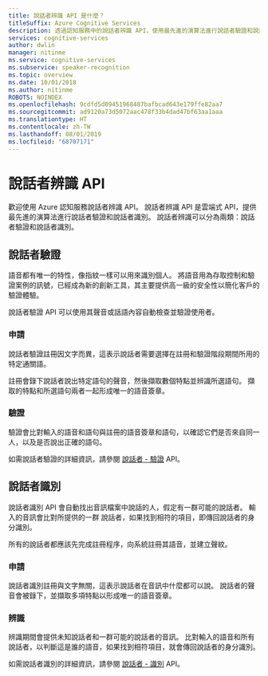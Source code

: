 ```yaml
---
title: 說話者辨識 API 是什麼？
titleSuffix: Azure Cognitive Services
description: 透過認知服務中的說話者辨識 API，使用最先進的演算法進行說話者驗證和說話者識別。
services: cognitive-services
author: dwlin
manager: nitinme
ms.service: cognitive-services
ms.subservice: speaker-recognition
ms.topic: overview
ms.date: 10/01/2018
ms.author: nitinme
ROBOTS: NOINDEX
ms.openlocfilehash: 9cdfd5d09451968487bafbcad643e179ffe82aa7
ms.sourcegitcommit: ad9120a73d5072aac478f33b4dad47bf63aa1aaa
ms.translationtype: HT
ms.contentlocale: zh-TW
ms.lasthandoff: 08/01/2019
ms.locfileid: "68707171"
---
```

# <a name="speaker-recognition-api"></a>說話者辨識 API

歡迎使用 Azure 認知服務說話者辨識 API。 說話者辨識 API 是雲端式 API，提供最先進的演算法進行說話者驗證和說話者識別。 說話者辨識可以分為兩類：說話者驗證和說話者識別。


## <a name="speaker-verification"></a>說話者驗證

語音都有唯一的特性，像指紋一樣可以用來識別個人。  將語音用為存取控制和驗證案例的訊號，已經成為新的創新工具，其主要提供高一級的安全性以簡化客戶的驗證體驗。

說話者驗證 API 可以使用其聲音或話語內容自動檢查並驗證使用者。

### <a name="enrollment"></a>申請

說話者驗證註冊因文字而異，這表示說話者需要選擇在註冊和驗證階段期間所用的特定通關語。

註冊會錄下說話者說出特定語句的聲音，然後擷取數個特點並辨識所選語句。 擷取的特點和所選語句兩者一起形成唯一的語音簽章。

### <a name="verification"></a>驗證

驗證會比對輸入的語音和語句與註冊的語音簽章和語句，以確認它們是否來自同一人，以及是否說出正確的語句。

如需說話者驗證的詳細資訊，請參閱 [說話者 - 驗證](https://westus.dev.cognitive.microsoft.com/docs/services/563309b6778daf02acc0a508/operations/563309b7778daf06340c9652) API。

## <a name="speaker-identification"></a>說話者識別

說話者識別 API 會自動找出音訊檔案中說話的人，假定有一群可能的說話者。 輸入的音訊會比對所提供的一群 說話者，如果找到相符的項目，即傳回說話者的身分識別。

所有的說話者都應該先完成註冊程序，向系統註冊其語音，並建立聲紋。


### <a name="enrollment"></a>申請

說話者識別註冊與文字無關，這表示說話者在音訊中什麼都可以說。 說話者的聲音會被錄下，並擷取多項特點以形成唯一的語音簽章。


### <a name="recognition"></a>辨識

辨識期間會提供未知說話者和一群可能的說話者的音訊。 比對輸入的語音和所有說話者，以判斷這是誰的語音，如果找到相符項目，就會傳回說話者的身分識別。

如需說話者識別的詳細資訊，請參閱 [說話者 - 識別](https://westus.dev.cognitive.microsoft.com/docs/services/563309b6778daf02acc0a508/operations/5645c068e597ed22ec38f42e) API。
